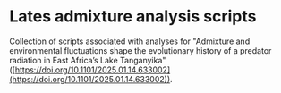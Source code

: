 # Lates admixture analysis scripts
Collection of scripts associated with analyses for "Admixture and environmental fluctuations shape the evolutionary history of a predator radiation in East Africa’s Lake Tanganyika" ([https://doi.org/10.1101/2025.01.14.633002](https://doi.org/10.1101/2025.01.14.633002)).

